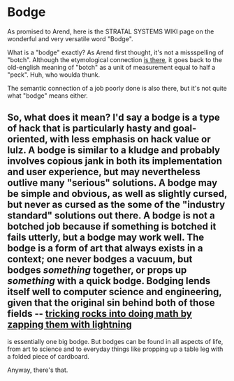 # Bodge

As promised to Arend, here is the STRATAL SYSTEMS WIKI page
on the wonderful and very versatile word "Bodge".

What is a "bodge" exactly?
As Arend first thought,
it's not a missspelling of "botch".
Although the etymological connection
[is there](https://en.wiktionary.org/wiki/bodge),
it goes back to the old-english meaning of "botch"
as a unit of measurement equal to half a "peck".
Huh, who woulda thunk.

The semantic connection of a job poorly done
is also there,
but it's not quite what "bodge" means either.

So, what does it mean?
I'd say a bodge is a type of hack that is particularly
hasty and goal-oriented,
with less emphasis on hack value or lulz.
A bodge is similar to a kludge and probably
involves copious jank in both its implementation and user experience,
but may nevertheless outlive many "serious" solutions.
A bodge may be simple and obvious,
as well as slightly cursed,
but never as cursed as the some of the "industry standard"
solutions out there.
A bodge is not a botched job because if something is botched
it fails utterly, but a bodge may work well.
The bodge is a form of art
that always exists in a context;
one never bodges a vacuum,
but bodges *something* together,
or props up *something* with a quick
bodge.
Bodging lends itself well to computer science and engineering,
given that the original sin behind both of those fields --
[tricking rocks into doing math by zapping them with lightning](https://jakec007.github.io/2020-06-28-how-we-trick-rocks-to-think/)
--
is essentially one big bodge.
But bodges can be found in all aspects of life,
from art to science and to everyday things like propping up a table leg
with a folded piece of cardboard.

Anyway,
there's that.



